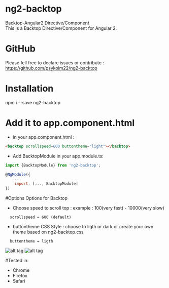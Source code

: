 # ng2-backtop
Backtop-Angular2 Directive/Component <br/>
This is a Backtop Directive/Component for Angular 2.

# GitHub
Please fell free to declare issues or contribute  : https://github.com/psykolm22/ng2-backtop

# Installation
npm i --save ng2-backtop


# Add it to app.component.html 
* in your app.component.html :
```html
<backtop scrollspeed=600 buttontheme="light"></backtop>
```

* Add BacktopModule in your app.module.ts:
```javascript
import {BacktopModule} from 'ng2-backtop';

@NgModule({
    ...
    import: [..., BacktopModule]
})
```

#Options
Options for Backtop
* Choose speed to scroll top : example : 100(very fast)  -  10000(very slow)
```
  scrollspeed = 600 (default)
```  
* buttontheme CSS Style : choose to ligth or dark or create your own theme based on ng2-backtop.css
```
  buttontheme = ligth
```  

![alt tag](https://github.com/psykolm22/ng2-backtop/tree/master/img/ng2-backtop-dark.gif)
![alt tag](https://github.com/psykolm22/ng2-backtop/tree/master/img/ng2-backtop-light.gif)

#Tested in:
* Chrome
* Firefox
* Safari